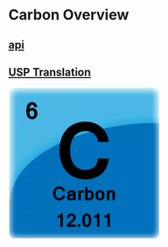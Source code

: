 # Carbon Overview

## [api](api/Carbon.html)

## [USP Translation](articles/usp-translation.md)

![Carbon](images/Carbon_tile-300x300.png)